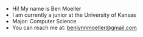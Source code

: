 - Hi! My name is Ben Moeller  
- I am currently a junior at the University of Kansas
- Major: Computer Science  
- You can reach me at: benlynnmoeller@gmail.com  
